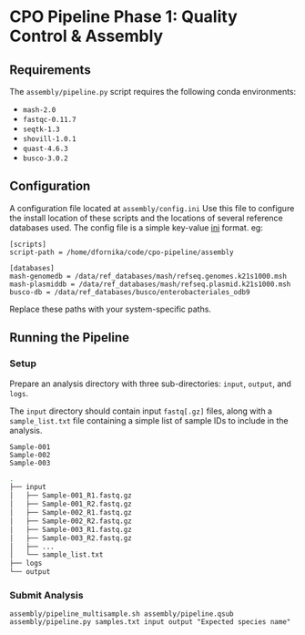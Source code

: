 # CPO Pipeline Phase 1: Quality Control & Assembly

## Requirements

The `assembly/pipeline.py` script requires the following conda environments:

 - `mash-2.0`
 - `fastqc-0.11.7`
 - `seqtk-1.3`
 - `shovill-1.0.1`
 - `quast-4.6.3`
 - `busco-3.0.2`

## Configuration

A configuration file located at `assembly/config.ini` Use this file to configure the install location of these scripts and the locations of several reference databases used. The config file is a simple key-value [ini](https://en.wikipedia.org/wiki/INI_file) format. eg:

```
[scripts]
script-path = /home/dfornika/code/cpo-pipeline/assembly

[databases]
mash-genomedb = /data/ref_databases/mash/refseq.genomes.k21s1000.msh
mash-plasmiddb = /data/ref_databases/mash/refseq.plasmid.k21s1000.msh
busco-db = /data/ref_databases/busco/enterobacteriales_odb9
```

Replace these paths with your system-specific paths.

## Running the Pipeline

### Setup

Prepare an analysis directory with three sub-directories: `input`, `output`, and `logs`.

The `input` directory should contain input `fastq[.gz]` files, along with a `sample_list.txt` file containing a simple list of sample IDs to include in the analysis.

```
Sample-001
Sample-002
Sample-003
```

```bash
.
├── input
│   ├── Sample-001_R1.fastq.gz
│   ├── Sample-001_R2.fastq.gz
│   ├── Sample-002_R1.fastq.gz
│   ├── Sample-002_R2.fastq.gz
│   ├── Sample-003_R1.fastq.gz
│   ├── Sample-003_R2.fastq.gz
│   ├── ...
│   └── sample_list.txt
├── logs
└── output
```

### Submit Analysis

```
assembly/pipeline_multisample.sh assembly/pipeline.qsub assembly/pipeline.py samples.txt input output "Expected species name"
```
